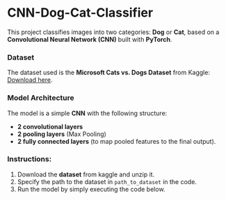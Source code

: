 # CNN-Dog-Cat-Classifier

This project classifies images into two categories: **Dog** or **Cat**, based on a **Convolutional Neural Network (CNN)** built with **PyTorch**.

### Dataset
The dataset used is the **Microsoft Cats vs. Dogs Dataset** from Kaggle:
[Download here](https://www.kaggle.com/datasets/shaunthesheep/microsoft-catsvsdogs-dataset).

### Model Architecture
The model is a simple **CNN** with the following structure:
- **2 convolutional layers**
- **2 pooling layers** (Max Pooling)
- **2 fully connected layers** (to map pooled features to the final output).

### Instructions:
1. Download the **dataset** from kaggle and unzip it.
2. Specify the path to the dataset in `path_to_dataset` in the code.
3. Run the model by simply executing the code below.
